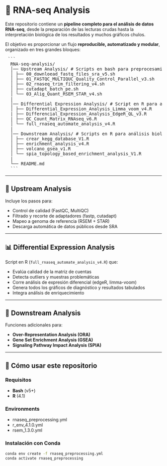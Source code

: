 # 🧬 RNA-seq Analysis

Este repositorio contiene un **pipeline completo para el análisis de datos RNA-seq**, 
desde la preparación de las lecturas crudas hasta la interpretación biológica de los resultados y muchos gráficos chulos.  

El objetivo es proporcionar un flujo **reproducible, automatizado y modular**, 
organizado en tres grandes bloques:

<pre> ``` 
  RNA-seq-analysis/ 
  │── Upstream Analysis/ # Scripts en bash para preprocesamiento y mapeo 
  │ ├── 00_downloead_fastq_files_sra_v5.sh
  │ ├── 01_FASTQC_MULTIQUC_Quality_Control_Parallel_v3.sh
  │ ├── 02_rnaseq_trim_filtering_v4.sh
  │ ├── cutadapt_batch_pe.sh
  │ └── 03_Alig_Quant_RSEM_STAR_v4.sh
  |
  │── Differential Expression Analysis/ # Script en R para análisis de expresión diferencial 
  │ ├── Differential_Expression_Analysis_Limma_voom_v4.R
  | ├── Differencial_Expression_Analysis_EdgeR_QL_v3.R
  | ├── QC_Count_Matrix_RNAseq_v6.R
  │ └── full_rnaseq_automate_analysis_v4.R
  |
  │── Downstream Analysis/ # Scripts en R para análisis biológico 
  │ ├── crear_kegg_database_V1.R
  │ ├── enrichment_analysis_v4.R 
  │ ├── volcano_gsea_v1.R
  │ └── spia_topology_based_enrichment_analysis_V1.R
  |
  └── README.md 
  ``` </pre>

---
## 🔬 Upstream Analysis
Incluye los pasos para:
- Control de calidad (FastQC, MultiQC)  
- Filtrado y recorte de adaptadores (fastp, cutadapt)  
- Mapeo a genoma de referencia (RSEM + STAR)  
- Descarga automática de datos públicos desde SRA  

---

## 📊 Differential Expression Analysis
Script en R (`full_rnaseq_automate_analysis_v4.R`) que:
- Evalúa calidad de la matriz de cuentas  
- Detecta outliers y muestras problemáticas  
- Corre análisis de expresión diferencial (edgeR, limma-voom)  
- Genera todos los gráficos de diagnóstico y resultados tabulados  
- Integra análisis de enriquecimiento  

---

## 🧩 Downstream Analysis
Funciones adicionales para:
- **Over-Representation Analysis (ORA)**  
- **Gene Set Enrichment Analysis (GSEA)**  
- **Signaling Pathway Impact Analysis (SPIA)** 
---

## 🚀 Cómo usar este repositorio

### Requisitos
- **Bash** (v5+)
- **R** (4.1)

### Environments
- rnaseq_preprocessing.yml
- r_env_4.1.0.yml
- rsem_1.3.0.yml

### Instalación con Conda
``` bash 
conda env create -f rnaseq_preprocessing.yml
conda activate rnaseq_preprocessing
